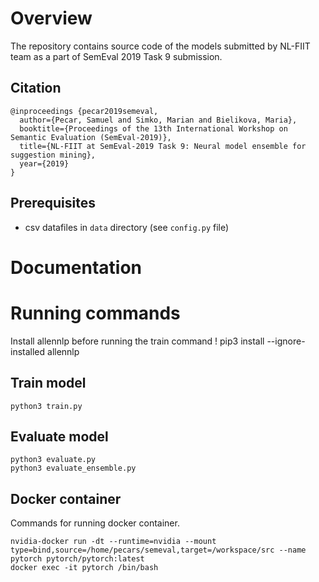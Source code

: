 # Overview

The repository contains source code of the models submitted by NL-FIIT team as a part of SemEval 2019 Task 9 submission.

## Citation
```
@inproceedings {pecar2019semeval,
  author={Pecar, Samuel and Simko, Marian and Bielikova, Maria},
  booktitle={Proceedings of the 13th International Workshop on Semantic Evaluation (SemEval-2019)},
  title={NL-FIIT at SemEval-2019 Task 9: Neural model ensemble for suggestion mining},
  year={2019}
}
```

## Prerequisites

- csv datafiles in `data` directory (see `config.py` file)

# Documentation


# Running commands
Install allennlp before running the train command
! pip3 install --ignore-installed allennlp
## Train model
```
python3 train.py
```

## Evaluate model
```
python3 evaluate.py
python3 evaluate_ensemble.py
```

## Docker container
Commands for running docker container.
```
nvidia-docker run -dt --runtime=nvidia --mount type=bind,source=/home/pecars/semeval,target=/workspace/src --name pytorch pytorch/pytorch:latest
docker exec -it pytorch /bin/bash
```

